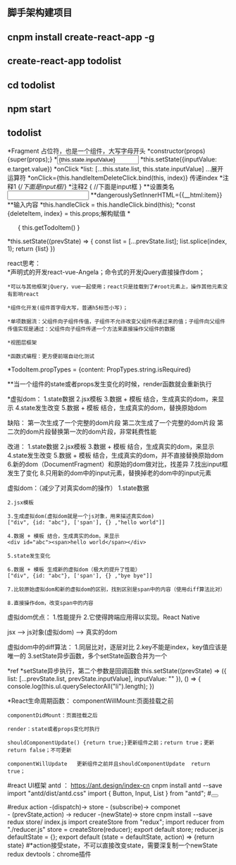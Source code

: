 
## 脚手架构建项目
## cnpm install create-react-app -g
## create-react-app todolist
## cd todolist
## npm start


## todolist
*Fragment	占位符，也是一个组件，大写字母开头
*constructor(props) {super(props);}
*<input value={this.state.inputValue} onChange={this.handleInputChange.bind(this)} />
*this.setState({inputValue: e.target.value})
*onClick
*list: [...this.state.list, this.state.inputValue]  		...展开运算符
*onClick={this.handleItemDeleteClick.bind(this, index)}   	传递index
*注释1	{/*下面是input框*/}
*注释2 	{
			//下面是input框
		}
**设置类名 	<input className='input' />
**dangerouslySetInnerHTML={{__html:item}}
**<label htmlFor="insertArea">输入内容</label>
*this.handleClick = this.handleClick.bind(this);
*const {deleteItem, index} = this.props;解构赋值
*<ul>{ this.getTodoItem() }</ul>
*this.setState((prevState) => {
				const list = [...prevState.list];
				list.splice(index, 1);
				return {list}
			})


react思考：	
	*声明式的开发react-vue-Angela；命令式的开发jQuery直接操作dom；

	*可以与其他框架jQuery，vue一起使用；react只是挂载到了#root元素上，操作其他元素没有影响react

	*组件化开发(组件首字母大写，普通h5标签小写)；

	*单项数据流：父组件向子组件传值，子组件不允许改变父组件传递过来的值；子组件向父组件传值实现是通过：父组件向子组件传递一个方法来直接操作父组件的数据

	*视图层框架

	*函数式编程：更方便前端自动化测试


*TodoItem.propTypes = {content: PropTypes.string.isRequired}

**当一个组件的state或者props发生变化的时候，render函数就会重新执行

*虚拟dom：
	1.state数据
	2.jsx模板
	3.数据 + 模板 结合，生成真实的dom，来显示
	4.state发生改变
	5.数据 + 模板 结合，生成真实的dom，替换原始dom
	
缺陷：
	第一次生成了一个完整的dom片段
	第二次生成了一个完整的dom片段
	第二次的dom片段替换第一次的dom片段，非常耗费性能

改进：
	1.state数据
	2.jsx模板
	3.数据 + 模板 结合，生成真实的dom，来显示
	4.state发生改变
	5.数据 + 模板 结合，生成真实的dom，并不直接替换原始dom
	6.新的dom（DocumentFragment）和原始的dom做对比，找差异
	7.找出input框发生了变化
	8.只用新的dom中的input元素，替换掉老的dom中的input元素
	
虚拟dom：（减少了对真实dom的操作）
	1.state数据
	
	2.jsx模板
	
	3.生成虚拟dom(虚拟dom就是一个js对象，用来描述真实dom)
	["div", {id: "abc"}, ['span'], {} ,"hello world"]]
	
	4.数据 + 模板 结合，生成真实的dom，来显示
	<div id="abc"><span>hello world</span></div>
	
	5.state发生变化
	
	6.数据 + 模板 生成新的虚拟dom（极大的提升了性能）
	["div", {id: "abc"}, ['span'], {} ,"bye bye"]]
	
	7.比较原始虚拟dom和新的虚拟dom的区别，找到区别是span中的内容（使用diff算法比对）
	
	8.直接操作dom，改变span中的内容

虚拟dom优点：
	1.性能提升
	2.它使得跨端应用得以实现。React Native

	
	
jsx --> js对象(虚拟dom) --> 真实的dom


虚拟dom中的diff算法：
	1.同层比对，逐层对比
	2.key不能是index，key值应该是唯一的
	3.setState异步函数，多个setState函数合并为一个
	
*ref
*setState异步执行，第二个参数是回调函数
this.setState((prevState) => ({
	list: [...prevState.list, prevState.inputValue],
	inputValue: ""
}), () => {
	console.log(this.ul.querySelectorAll("li").length);
})


*React生命周期函数：
	componentWillMount:页面挂载之前
	
	componentDidMount：页面挂载之后

	render：state或者props变化时执行
	
	shouldComponentUpdate() {return true;}更新组件之前；return true；更新    return false；不可更新
	
	componentWillUpdate   更新组件之前并且shouldComponentUpdate  return true；
	
	
#react UI框架  antd ： https://ant.design/index-cn
cnpm install antd --save
import "antd/dist/antd.css"
import { Button, Input, List } from "antd";
#<Button></Button>

	
#redux
action  -(dispatch)->  store 
							   -  (subscribe)->  componet  
							   -  (prevState,action)  ->   reducer  -(newState)->  store
cnpm install --save redux
store/
	index.js
		import createStore from "redux";
		import reducer from "./reducer.js"
		store = createStore(reducer);
		export default store;
	reducer.js
		defaultState = {};
		export default (state = defaultState, action) => {return state}
#*action接受state，不可以直接改变state，需要深复制一个newState
redux devtools：chrome插件


